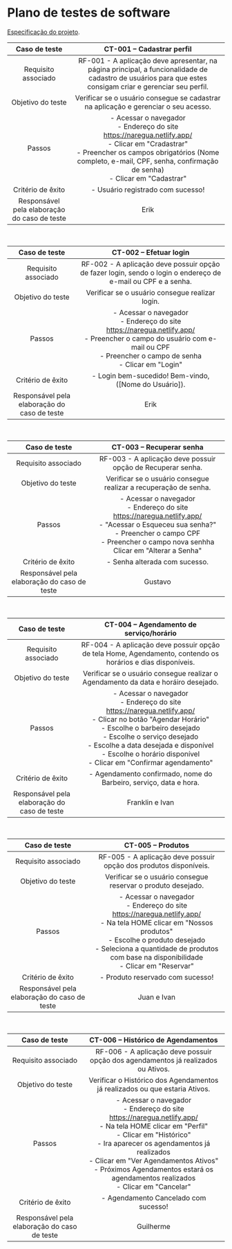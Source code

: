 # Plano de testes de software


 <a href="02-Especificacao.md">Especificação do projeto</a>.



| **Caso de teste**  | **CT-001 – Cadastrar perfil**  |
|:---: |:---: |
| Requisito associado | RF-001 - A aplicação deve apresentar, na página principal, a funcionalidade de cadastro de usuários para que estes consigam criar e gerenciar seu perfil. |
| Objetivo do teste | Verificar se o usuário consegue se cadastrar na aplicação e gerenciar o seu acesso. |
| Passos | - Acessar o navegador <br> - Endereço do site https://naregua.netlify.app/ <br> - Clicar em "Cradastrar" <br> - Preencher os campos obrigatórios (Nome completo, e-mail, CPF, senha, confirmação de senha) <br> - Clicar em "Cadastrar" |
| Critério de êxito | - Usuário registrado com sucesso! |
| Responsável pela elaboração do caso de teste | Erik |

<br>

| **Caso de teste**  | **CT-002 – Efetuar login**  |
|:---: |:---: |
| Requisito associado | RF-002 - A aplicação deve possuir opção de fazer login, sendo o login o endereço de e-mail ou CPF e a senha. |
| Objetivo do teste | Verificar se o usuário consegue realizar login. |
| Passos | - Acessar o navegador <br> - Endereço do site https://naregua.netlify.app/ <br> - Preencher o campo do usuário com e-mail ou CPF <br> - Preencher o campo de senha <br> - Clicar em "Login" |
| Critério de êxito | - Login bem-sucedido! Bem-vindo, ([Nome do Usuário]). |
| Responsável pela elaboração do caso de teste | Erik |

<br>

| **Caso de teste**  | **CT-003 – Recuperar senha**  |
|:---: |:---: |
| Requisito associado | RF-003 - A aplicação deve possuir opção de Recuperar senha. |
| Objetivo do teste | Verificar se o usuário consegue realizar a recuperação de senha. |
| Passos | - Acessar o navegador <br> - Endereço do site https://naregua.netlify.app/ <br> - "Acessar o Esqueceu sua senha?" <br> - Preencher o campo CPF <br> - Preencher o campo nova senhha <br> Clicar em "Alterar a Senha" | 
| Critério de êxito | - Senha alterada com sucesso. |
| Responsável pela elaboração do caso de teste | Gustavo |

<br>

| **Caso de teste**  | **CT-004 – Agendamento de serviço/horário**  |
|:---: |:---: |
| Requisito associado | RF-004 - A aplicação deve possuir opção de tela Home, Agendamento, contendo os horários e dias disponíveis. |
| Objetivo do teste | Verificar se o usuário consegue realizar o Agendamento da data e horáiro desejado. |
| Passos | - Acessar o navegador <br> - Endereço do site https://naregua.netlify.app/ <br> - Clicar no botão "Agendar Horário" <br> - Escolhe o barbeiro desejado <br> - Escolhe o serviço desejado <br> - Escolhe a data desejada e disponível <br> - Escolhe o horário disponível <br> - Clicar em "Confirmar agendamento" | 
| Critério de êxito | - Agendamento confirmado, nome do Barbeiro, serviço, data e hora. |
| Responsável pela elaboração do caso de teste | Franklin e Ivan |

<br>

| **Caso de teste**  | **CT-005 – Produtos**  |
|:---: |:---: |
| Requisito associado | RF-005 - A aplicação deve possuir opção dos produtos disponíveis. |
| Objetivo do teste | Verificar se o usuário consegue reservar o produto desejado. |
| Passos | - Acessar o navegador <br> - Endereço do site https://naregua.netlify.app/ <br> - Na tela HOME clicar em "Nossos produtos" <br> - Escolhe o produto desejado <br> - Seleciona a quantidade de produtos com base na disponibilidade <br> - Clicar em "Reservar" | 
| Critério de êxito | - Produto reservado com sucesso! |
| Responsável pela elaboração do caso de teste | Juan e Ivan |

<br>

| **Caso de teste**  | **CT-006 – Histórico de Agendamentos**  |
|:---: |:---: |
| Requisito associado | RF-006 - A aplicação deve possuir opção dos agendamentos já realizados ou Ativos. |
| Objetivo do teste | Verificar o Histórico dos Agendamentos já realizados ou que estaria Ativos. |
| Passos | - Acessar o navegador <br> - Endereço do site https://naregua.netlify.app/ <br> - Na tela HOME clicar em "Perfil" <br> - Clicar em "Histórico" <br> - Ira aparecer os agendamentos já realizados <br> - Clicar em "Ver Agendamentos Ativos" <br> - Próximos Agendamentos estará os agendamentos realizados <br> - Clicar em "Cancelar" | 
| Critério de êxito | - Agendamento Cancelado com sucesso! |
| Responsável pela elaboração do caso de teste | Guilherme |
